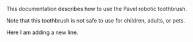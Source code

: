 This documentation describes how to use the Pavel robotic
toothbrush.

Note that this toothbrush is not safe to use for children,
adults, or pets.

Here I am adding a new line.